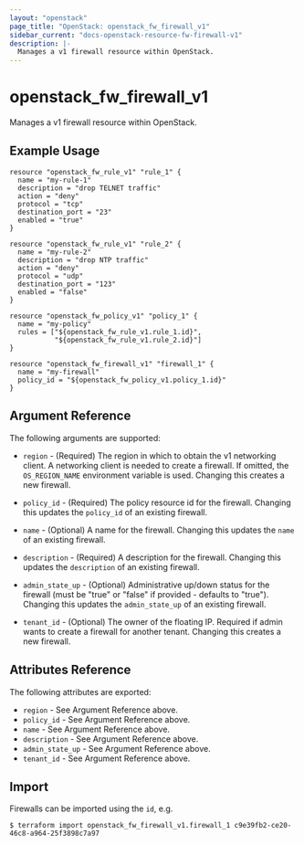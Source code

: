 ```yaml
---
layout: "openstack"
page_title: "OpenStack: openstack_fw_firewall_v1"
sidebar_current: "docs-openstack-resource-fw-firewall-v1"
description: |-
  Manages a v1 firewall resource within OpenStack.
---
```


# openstack\_fw\_firewall_v1

Manages a v1 firewall resource within OpenStack.

## Example Usage

```
resource "openstack_fw_rule_v1" "rule_1" {
  name = "my-rule-1"
  description = "drop TELNET traffic"
  action = "deny"
  protocol = "tcp"
  destination_port = "23"
  enabled = "true"
}

resource "openstack_fw_rule_v1" "rule_2" {
  name = "my-rule-2"
  description = "drop NTP traffic"
  action = "deny"
  protocol = "udp"
  destination_port = "123"
  enabled = "false"
}

resource "openstack_fw_policy_v1" "policy_1" {
  name = "my-policy"
  rules = ["${openstack_fw_rule_v1.rule_1.id}",
           "${openstack_fw_rule_v1.rule_2.id}"]
}

resource "openstack_fw_firewall_v1" "firewall_1" {
  name = "my-firewall"
  policy_id = "${openstack_fw_policy_v1.policy_1.id}"
}
```

## Argument Reference

The following arguments are supported:

* `region` - (Required) The region in which to obtain the v1 networking client.
    A networking client is needed to create a firewall. If omitted, the
    `OS_REGION_NAME` environment variable is used. Changing this creates a new
    firewall.

* `policy_id` - (Required) The policy resource id for the firewall. Changing
    this updates the `policy_id` of an existing firewall.

* `name` - (Optional) A name for the firewall. Changing this
    updates the `name` of an existing firewall.

* `description` - (Required) A description for the firewall. Changing this
    updates the `description` of an existing firewall.

* `admin_state_up` - (Optional) Administrative up/down status for the firewall
    (must be "true" or "false" if provided - defaults to "true").
    Changing this updates the `admin_state_up` of an existing firewall.

* `tenant_id` - (Optional) The owner of the floating IP. Required if admin wants
    to create a firewall for another tenant. Changing this creates a new
    firewall.

## Attributes Reference

The following attributes are exported:

* `region` - See Argument Reference above.
* `policy_id` - See Argument Reference above.
* `name` - See Argument Reference above.
* `description` - See Argument Reference above.
* `admin_state_up` - See Argument Reference above.
* `tenant_id` - See Argument Reference above.

## Import

Firewalls can be imported using the `id`, e.g.

```
$ terraform import openstack_fw_firewall_v1.firewall_1 c9e39fb2-ce20-46c8-a964-25f3898c7a97
```
